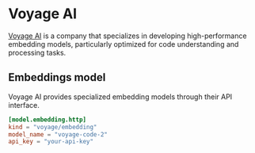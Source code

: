 # Voyage AI

[Voyage AI](https://voyage.ai/) is a company that specializes in developing high-performance embedding models, particularly optimized for code understanding and processing tasks.

## Embeddings model

Voyage AI provides specialized embedding models through their API interface.

```toml title="~/.tabby/config.toml"
[model.embedding.http]
kind = "voyage/embedding"
model_name = "voyage-code-2"
api_key = "your-api-key"
```
